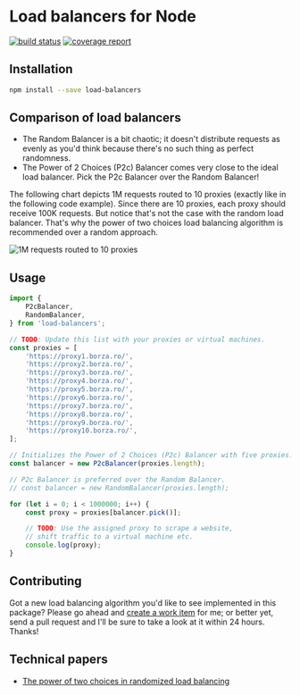 # Load balancers for Node

[![build status](https://gitlab.com/paulborza/node-load-balancers/badges/master/build.svg)](https://gitlab.com/paulborza/node-load-balancers/commits/master)
[![coverage report](https://gitlab.com/paulborza/node-load-balancers/badges/master/coverage.svg)](https://gitlab.com/paulborza/node-load-balancers/commits/master)

## Installation

```bash
npm install --save load-balancers
```

## Comparison of load balancers

- The Random Balancer is a bit chaotic; it doesn't distribute requests as evenly as you'd think because there's no such thing as perfect randomness.
- The Power of 2 Choices (P2c) Balancer comes very close to the ideal load balancer. Pick the P2c Balancer over the Random Balancer!

The following chart depicts 1M requests routed to 10 proxies (exactly like in the following code example). Since there are 10 proxies, each proxy should receive 100K requests. But notice that's not the case with the random load balancer. That's why the power of two choices load balancing algorithm is recommended over a random approach.

![1M requests routed to 10 proxies](https://raw.githubusercontent.com/paulborza/node-load-balancers/master/docs/comparison.png)

## Usage

```javascript
import {
    P2cBalancer,
    RandomBalancer,
} from 'load-balancers';

// TODO: Update this list with your proxies or virtual machines.
const proxies = [
    'https://proxy1.borza.ro/',
    'https://proxy2.borza.ro/',
    'https://proxy3.borza.ro/',
    'https://proxy4.borza.ro/',
    'https://proxy5.borza.ro/',
    'https://proxy6.borza.ro/',
    'https://proxy7.borza.ro/',
    'https://proxy8.borza.ro/',
    'https://proxy9.borza.ro/',
    'https://proxy10.borza.ro/',
];

// Initializes the Power of 2 Choices (P2c) Balancer with five proxies.
const balancer = new P2cBalancer(proxies.length);

// P2c Balancer is preferred over the Random Balancer.
// const balancer = new RandomBalancer(proxies.length);

for (let i = 0; i < 1000000; i++) {
    const proxy = proxies[balancer.pick()];

    // TODO: Use the assigned proxy to scrape a website,
    // shift traffic to a virtual machine etc.
    console.log(proxy);
}
```

## Contributing

Got a new load balancing algorithm you'd like to see implemented in this package?
Please go ahead and [create a work item](https://github.com/paulborza/node-load-balancers/issues/new) for me; or better yet, send a pull request and I'll be sure to take a look at it within 24 hours. Thanks!

## Technical papers

- [The power of two choices in randomized load balancing](http://www.eecs.harvard.edu/~michaelm/postscripts/tpds2001.pdf)
